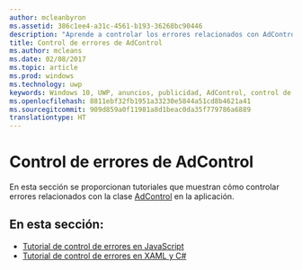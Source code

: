 ```yaml
---
author: mcleanbyron
ms.assetid: 386c1ee4-a31c-4561-b193-36268bc90446
description: "Aprende a controlar los errores relacionados con AdControl en la aplicación."
title: Control de errores de AdControl
ms.author: mcleans
ms.date: 02/08/2017
ms.topic: article
ms.prod: windows
ms.technology: uwp
keywords: Windows 10, UWP, anuncios, publicidad, AdControl, control de errores
ms.openlocfilehash: 8811ebf32fb1951a33230e5844a51cd8b4621a41
ms.sourcegitcommit: 909d859a0f11981a8d1beac0da35f779786a6889
translationtype: HT
---
```

# <a name="adcontrol-error-handling"></a>Control de errores de AdControl




En esta sección se proporcionan tutoriales que muestran cómo controlar errores relacionados con la clase [AdControl](https://msdn.microsoft.com/library/windows/apps/microsoft.advertising.winrt.ui.adcontrol.aspx) en la aplicación.

## <a name="in-this-section"></a>En esta sección:


* [Tutorial de control de errores en JavaScript](error-handling-in-javascript-walkthrough.md)
* [Tutorial de control de errores en XAML y C#](error-handling-in-xamlc-walkthrough.md)

 

 
